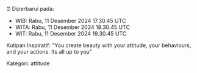 ⏰ Diperbarui pada:
- WIB: Rabu, 11 Desember 2024 17.30.45 UTC
- WITA: Rabu, 11 Desember 2024 18.30.45 UTC
- WIT: Rabu, 11 Desember 2024 19.30.45 UTC

Kutipan Inspiratif:
"You create beauty with your attitude, your behaviours, and your actions. Its all up to you"


Kategori: attitude

